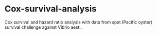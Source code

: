 # Cox-survival-analysis
Cox survival and hazard ratio analysis with data from spat (Pacific oyster) survival challenge against Vibrio aest.. 
